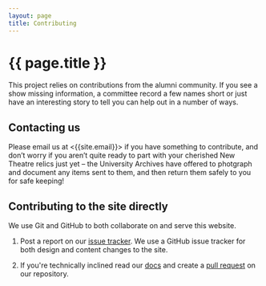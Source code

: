 ```yaml
---
layout: page
title: Contributing
---
```


# {{ page.title }}

This project relies on contributions from the alumni community. If you see a show missing information, a committee record a few names short or just have an interesting story to tell you can help out in a number of ways.

## Contacting us

Please email us at <{{site.email}}> if you have something to contribute, and don’t worry if you aren’t quite ready to part with your cherished New Theatre relics just yet – the University Archives have offered to photgraph and document any items sent to them, and then return them safely to you for safe keeping!

## Contributing to the site directly

We use Git and GitHub to both collaborate on and serve this website.

1. Post a report on our [issue tracker](https://github.com/newtheatre/history-project/issues). We use a GitHub issue tracker for both design and content changes to the site.

2. If you're technically inclined read our [docs](/docs/) and create a [pull request](https://github.com/newtheatre/history-project/compare) on our repository.

